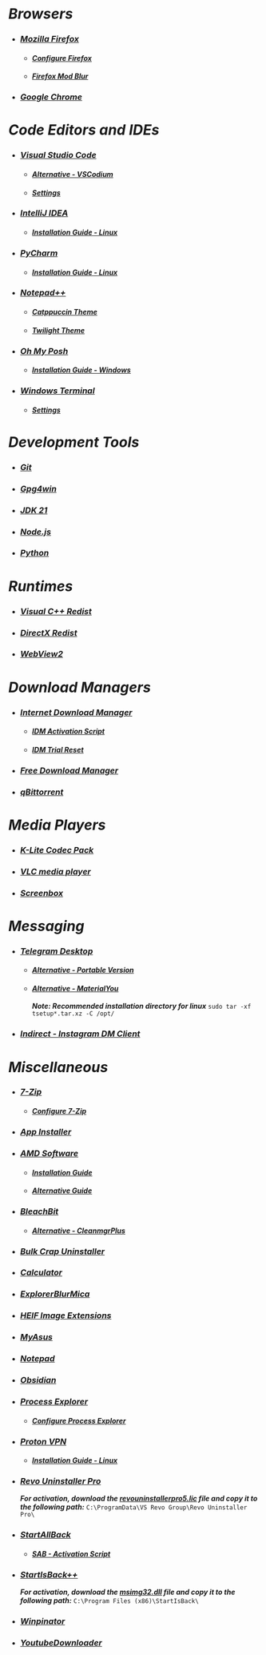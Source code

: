 # _Browsers_
  - ### _[Mozilla Firefox](https://www.mozilla.org/en-US/firefox/all/#product-desktop-release)_
    - #### _[Configure Firefox](https://github.com/amitxv/PC-Tuning/blob/main/docs/post-install.md#configure-a-web-browser)_
    - #### _[Firefox Mod Blur](https://github.com/datguypiko/Firefox-Mod-Blur)_
  - ### _[Google Chrome](https://www.google.com/intl/en/chrome/?standalone=1)_

# _Code Editors and IDEs_
  - ### _[Visual Studio Code](https://code.visualstudio.com/download)_
    - #### _[Alternative - VSCodium](https://github.com/VSCodium/vscodium)_
    - #### _[Settings](../C/Users/Admin/AppData/Roaming/Code/User/settings.json)_
  - ### _[IntelliJ IDEA](https://www.jetbrains.com/idea/download/?section=windows)_
    - #### _[Installation Guide - Linux](https://www.jetbrains.com/help/idea/installation-guide.html#9a778ae1)_
  - ### _[PyCharm](https://www.jetbrains.com/pycharm/download/?section=windows)_
    - #### _[Installation Guide - Linux](https://www.jetbrains.com/help/pycharm/installation-guide.html#d2ebe883)_
  - ### _[Notepad++](https://github.com/notepad-plus-plus/notepad-plus-plus)_
    - #### _[Catppuccin Theme](https://github.com/catppuccin/notepad-plus-plus/blob/main/catppuccin-mocha.xml)_
    - #### _[Twilight Theme](https://github.com/notepad-plus-plus/notepad-plus-plus/blob/master/PowerEditor/installer/themes/Twilight.xml)_
  - ### _[Oh My Posh](https://github.com/jandedobbeleer/oh-my-posh)_
    - #### _[Installation Guide - Windows](https://ohmyposh.dev/docs/installation/windows)_
  - ### _[Windows Terminal](https://github.com/microsoft/terminal)_
    - #### _[Settings](../C/Users/Admin/AppData/Local/Packages/Microsoft.WindowsTerminal_8wekyb3d8bbwe/LocalState/settings.json)_

# _Development Tools_
  - ### _[Git](https://git-scm.com)_
  - ### _[Gpg4win](https://www.gpg4win.org)_
  - ### _[JDK 21](https://www.oracle.com/in/java/technologies/downloads/#jdk21-windows)_
  - ### _[Node.js](https://nodejs.org/en)_
  - ### _[Python](https://www.python.org/downloads)_

# _Runtimes_
  - ### _[Visual C++ Redist](https://github.com/abbodi1406/vcredist)_
  - ### _[DirectX Redist](https://www.microsoft.com/en-gb/download/details.aspx?id=8109)_
  - ### _[WebView2](https://developer.microsoft.com/en-us/microsoft-edge/webview2)_

# _Download Managers_
  - ### _[Internet Download Manager](https://www.internetdownloadmanager.com)_
    - #### _[IDM Activation Script](https://github.com/WindowsAddict/IDM-Activation-Script)_
    - #### _[IDM Trial Reset](https://github.com/J2TEAM/idm-trial-reset)_
  - ### _[Free Download Manager](https://www.freedownloadmanager.org)_
  - ### _[qBittorrent](https://www.qbittorrent.org)_

# _Media Players_
  - ### _[K-Lite Codec Pack](https://codecguide.com/download_k-lite_codec_pack_full.htm)_
  - ### _[VLC media player](https://www.videolan.org)_
  - ### _[Screenbox](https://github.com/huynhsontung/Screenbox)_

# _Messaging_
  - ### _[Telegram Desktop](https://apps.microsoft.com/detail/telegram-desktop/9NZTWSQNTD0S?hl=en-in&gl=IN)_
    - #### _[Alternative - Portable Version](https://desktop.telegram.org)_
    - #### _[Alternative - MaterialYou](https://github.com/kukuruzka165/materialgram)_
      _**Note: Recommended installation directory for linux**_ `sudo tar -xf tsetup*.tar.xz -C /opt/`
  - ### _[Indirect - Instagram DM Client](https://github.com/huynhsontung/Indirect)_

# _Miscellaneous_
  - ### _[7-Zip](https://www.7-zip.org)_
    - #### _[Configure 7-Zip](https://github.com/amitxv/PC-Tuning/blob/main/docs/post-install.md#install-7-zip)_
  - ### _[App Installer](https://apps.microsoft.com/detail/app-installer/9NBLGGH4NNS1?hl=en-in&gl=IN)_
  - ### _[AMD Software](https://www.amd.com/en/support/apu/amd-ryzen-processors/amd-ryzen-5-mobile-processors-radeon-vega-graphics/amd-ryzen-5-1)_
    - #### _[Installation Guide](https://docs.atlasos.net/getting-started/post-installation/drivers/gpu/amd)_
    - #### _[Alternative Guide](https://github.com/amitxv/PC-Tuning/blob/main/docs/configure-amd.md)_
  - ### _[BleachBit](https://github.com/bleachbit/bleachbit)_
    - #### _[Alternative - CleanmgrPlus](https://github.com/builtbybel/CleanmgrPlus)_
  - ### _[Bulk Crap Uninstaller](https://github.com/Klocman/Bulk-Crap-Uninstaller)_
  - ### _[Calculator](https://apps.microsoft.com/detail/windows-calculator/9WZDNCRFHVN5?hl=en-in&gl=IN)_
  - ### _[ExplorerBlurMica](https://github.com/Maplespe/ExplorerBlurMica)_
  - ### _[HEIF Image Extensions](https://apps.microsoft.com/detail/heif-image-extensions/9PMMSR1CGPWG?hl=en-in&gl=IN)_
  - ### _[MyAsus](https://apps.microsoft.com/detail/myasus/9N7R5S6B0ZZH?hl=en-in&gl=IN)_
  - ### _[Notepad](https://apps.microsoft.com/detail/windows-notepad/9MSMLRH6LZF3)_
  - ### _[Obsidian](https://obsidian.md)_
  - ### _[Process Explorer](https://learn.microsoft.com/en-us/sysinternals/downloads/process-explorer)_
    - #### _[Configure Process Explorer](https://github.com/amitxv/PC-Tuning/blob/main/docs/post-install.md#replace-task-manager-with-process-explorer)_
  - ### _[Proton VPN](https://protonvpn.com/download-windows)_
    - #### _[Installation Guide - Linux](https://protonvpn.com/support/official-linux-vpn-mint/)_
  - ### _[Revo Uninstaller Pro](https://www.revouninstaller.com/revo-uninstaller-free-download)_
      _**For activation, download the [revouninstallerpro5.lic](../Extra/revouninstallerpro5.lic) file and copy it to the following path:**_ `C:\ProgramData\VS Revo Group\Revo Uninstaller Pro\`
  - ### _[StartAllBack](https://www.startallback.com)_
    - #### _[SAB - Activation Script](https://github.com/sakshiagrwal/SAB)_
  - ### _[StartIsBack++](https://www.startisback.com/#download-tab)_
      _**For activation, download the [msimg32.dll](../Extra/msimg32.dll) file and copy it to the following path:**_ `C:\Program Files (x86)\StartIsBack\`
  - ### _[Winpinator](https://winpinator.swisz.cz/download.html)_
  - ### _[YoutubeDownloader](https://github.com/Tyrrrz/YoutubeDownloader)_
